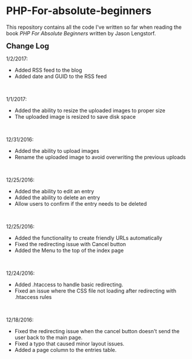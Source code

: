 # PHP-For-absolute-beginners

This repository contains all the code I've written so far when reading the book <em>PHP For Absolute Beginners</em> written by Jason Lengstorf.<br />

<strong style="font-size:20px">Change Log</strong><br />

1/2/2017:
<ul><li>Added RSS feed to the blog</li>
<li>Added date and GUID to the RSS feed</li>
</ul>
<br />

1/1/2017:
<ul><li>Added the ability to resize the uploaded images to proper size</li>
<li>The uploaded image is resized to save disk space</li>
</ul>
<br />

12/31/2016:
<ul><li>Added the ability to upload images</li>
<li>Rename the uploaded image to avoid overwriting the previous uploads</li>
</ul>
<br />

12/25/2016:
<ul><li>Added the ability to edit an entry</li>
<li>Added the ability to delete an entry</li>
<li>Allow users to confirm if the entry needs to be deleted</li>
</ul>
<br />

12/25/2016:
<ul><li>Added the functionality to create friendly URLs automatically</li>
<li>Fixed the redirecting issue with Cancel button</li>
<li>Added the Menu to the top of the index page</li>
</ul>
<br />

12/24/2016:
<ul><li>Added .htaccess to handle basic redirecting.</li>
<li>Fixed an issue where the CSS file not loading after redirecting with .htaccess rules</li>
</ul>
<br />

12/18/2016: 
<ul><li>Fixed the redirecting issue when the cancel button doesn't send the user back to the main page.</li>
<li>Fixed a typo that caused minor layout issues.</li>
<li>Added a page column to the entries table.</li>
</ul>
